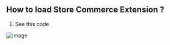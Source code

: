 ## How to load Store Commerce Extension ?

1. See this code<br/>
   
![image](https://github.com/user-attachments/assets/5427611b-26f8-4c73-a092-a36f3f3df567)







